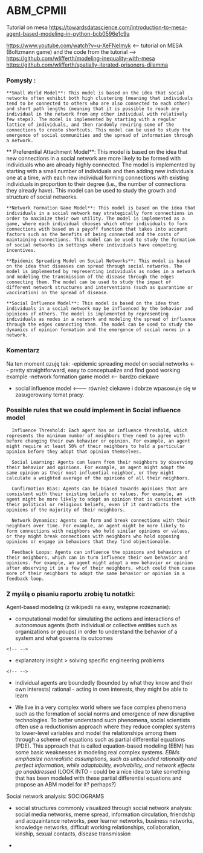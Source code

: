# ABM_CPMII
Tutorial on mesa
<https://towardsdatascience.com/introduction-to-mesa-agent-based-modeling-in-python-bcb0596e1c9a>

https://www.youtube.com/watch?v=u-XeFNeImyk <-- tutorial on MESA (Boltzmann game)
and the code from the tutorial --> https://github.com/wlifferth/modeling-inequality-with-mesa
https://github.com/wlifferth/spatially-iterated-prisoners-dilemma
    
### Pomysły : 
    **Small World Model**: This model is based on the idea that social networks often exhibit both high clustering (meaning that individuals tend to be connected to others who are also connected to each other) and short path lengths (meaning that it is possible to reach any individual in the network from any other individual with relatively few steps). The model is implemented by starting with a regular lattice of individuals, and then randomly rewiring some of the connections to create shortcuts. This model can be used to study the emergence of social communities and the spread of information through a network.

  **  Preferential Attachment Model**: This model is based on the idea that new connections in a social network are more likely to be formed with individuals who are already highly connected. The model is implemented by starting with a small number of individuals and then adding new individuals one at a time, with each new individual forming connections with existing individuals in proportion to their degree (i.e., the number of connections they already have). This model can be used to study the growth and structure of social networks.

    **Network Formation Game Model**: This model is based on the idea that individuals in a social network may strategically form connections in order to maximize their own utility. The model is implemented as a game, where each individual chooses which other individuals to form connections with based on a payoff function that takes into account factors such as the benefits of being connected and the costs of maintaining connections. This model can be used to study the formation of social networks in settings where individuals have competing incentives.

    **Epidemic Spreading Model on Social Networks**: This model is based on the idea that diseases can spread through social networks. The model is implemented by representing individuals as nodes in a network and modeling the transmission of the disease through the edges connecting them. The model can be used to study the impact of different network structures and interventions (such as quarantine or vaccination) on the spread of disease.

    **Social Influence Model**: This model is based on the idea that individuals in a social network may be influenced by the behavior and opinions of others. The model is implemented by representing individuals as nodes in a network and modeling the spread of influence through the edges connecting them. The model can be used to study the dynamics of opinion formation and the emergence of social norms in a network.
    
### Komentarz
Na ten moment czuję tak:
 -epidemic spreading model on social networks <-- pretty straightforward, easy to conceptualize and find good working example
 -network formation game model <-- bardzo ciekawe
 - social influence model <--- również ciekawe i dobrze wpasowuje się w zasugerowany temat pracy.

### Possible rules that we could implement in Social influence model 
      Influence Threshold: Each agent has an influence threshold, which represents the minimum number of neighbors they need to agree with before changing their own behavior or opinion. For example, an agent might require at least 50% of their neighbors to hold a particular opinion before they adopt that opinion themselves.

      Social Learning: Agents can learn from their neighbors by observing their behavior and opinions. For example, an agent might adopt the same opinion as their most influential neighbor, or they might calculate a weighted average of the opinions of all their neighbors.

      Confirmation Bias: Agents can be biased towards opinions that are consistent with their existing beliefs or values. For example, an agent might be more likely to adopt an opinion that is consistent with their political or religious beliefs, even if it contradicts the opinions of the majority of their neighbors.

      Network Dynamics: Agents can form and break connections with their neighbors over time. For example, an agent might be more likely to form connections with neighbors who hold similar opinions or values, or they might break connections with neighbors who hold opposing opinions or engage in behaviors that they find objectionable.

      Feedback Loops: Agents can influence the opinions and behaviors of their neighbors, which can in turn influence their own behavior and opinions. For example, an agent might adopt a new behavior or opinion after observing it in a few of their neighbors, which could then cause more of their neighbors to adopt the same behavior or opinion in a feedback loop.

    
### Z myślą o pisaniu raportu zrobię tu notatki:

Agent-based modeling (z wikipedii na easy, wstępne rozeznanie):

-   computational model for simulating the actions and interactions of
    autonomous agents (both individual or collective entities such as
    organizations or groups) in order to understand the behavior of a
    system and what governs its outcomes

```{=html}
<!-- -->
```
-   explanatory insight \> solving specific engineering problems

```{=html}
<!-- -->
```
-    individual agents are boundedly (bounded by what they know and
    their own interests) rational - acting in own interests, they might
    be able to learn

-   We live in a very complex world where we face complex phenomena such
    as the formation of social norms and emergence of new disruptive
    technologies. To better understand such phenomena, social scientists
    often use a reductionism approach where they reduce complex systems
    to lower-level variables and model the relationships among them
    through a scheme of equations such as partial differential equations
    (PDE). This approach that is called equation-based modeling (EBM)
    has some basic weaknesses in modeling real complex systems. *EBMs
    emphasize nonrealistic assumptions, such as unbounded rationality
    and perfect information, while adaptability, evolvability, and
    network effects go unaddressed* (LOOK INTO - could be a nice idea to
    take something that has been modeled with these partial differential
    equations and propose an ABM model for it? perhaps?)

Social network analysis: SOCIOGRAMS

-   social structures commonly visualized through social network
    analysis: social media networks, meme spread, information
    circulation, friendship and acquaintance networks, peer learner
    networks, business networks, knowledge networks, difficult working
    relationships, collaboration, kinship, sexual contacts, disease
    transmission

-   
